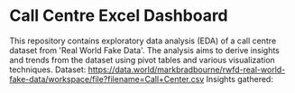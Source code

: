 # Call Centre Excel Dashboard
This repository contains exploratory data analysis (EDA) of a call centre dataset from 'Real World Fake Data'. The analysis aims to derive insights and trends from the dataset using pivot tables and various visualization techniques.
Dataset: https://data.world/markbradbourne/rwfd-real-world-fake-data/workspace/file?filename=Call+Center.csv
Insights gathered:
